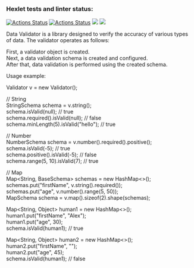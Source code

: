 ### Hexlet tests and linter status:
[![Actions Status](https://github.com/alexhmbg/java-project-78/actions/workflows/hexlet-check.yml/badge.svg)](https://github.com/alexhmbg/java-project-78/actions)
[![Actions Status](https://github.com/alexhmbg/java-project-78/actions/workflows/gradle.yml/badge.svg)](https://github.com/alexhmbg/java-project-78/actions)
<a href="https://codeclimate.com/github/alexhmbg/java-project-78/maintainability"><img src="https://api.codeclimate.com/v1/badges/09f8b57f387208777d46/maintainability" /></a>
<a href="https://codeclimate.com/github/alexhmbg/java-project-78/test_coverage"><img src="https://api.codeclimate.com/v1/badges/09f8b57f387208777d46/test_coverage" /></a>

Data Validator is a library designed to verify the accuracy of various types of data.
The validator operates as follows:

First, a validator object is created.  
Next, a data validation schema is created and configured.  
After that, data validation is performed using the created schema.  

Usage example:  

Validator v = new Validator();

// String  
StringSchema schema = v.string();  
schema.isValid(null); // true  
schema.required().isValid(null); // false  
schema.minLength(5).isValid("hello"); // true

// Number  
NumberSchema schema = v.number().required().positive();  
schema.isValid(-5); // true  
schema.positive().isValid(-5); // false  
schema.range(5, 10).isValid(7); // true

// Map  
Map<String, BaseSchema> schemas = new HashMap<>();  
schemas.put("firstName", v.string().required());  
schemas.put("age", v.number().range(5, 50));  
MapSchema schema = v.map().sizeof(2).shape(schemas);

Map<String, Object> human1 = new HashMap<>();  
human1.put("firstName", "Alex");  
human1.put("age", 30);  
schema.isValid(human1); // true

Map<String, Object> human2 = new HashMap<>();  
human2.put("firstName", "");  
human2.put("age", 45);  
schema.isValid(human1); // false